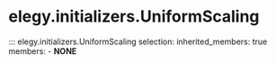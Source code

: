 
# elegy.initializers.UniformScaling

::: elegy.initializers.UniformScaling
    selection:
        inherited_members: true
        members:
            - __NONE__
        